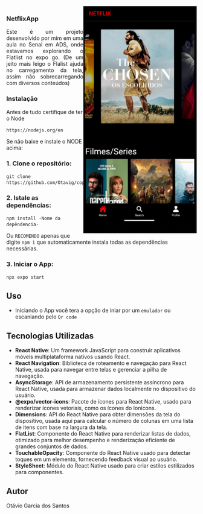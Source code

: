 
<img src="tel1.png" align="right" width="300px"/>

### NetflixApp
<p align="justify">Este é um projeto desenvolvido por mim em uma aula no Senai em ADS, onde estavamos explorando o Flatlist no expo go. (De um jeito mais leigo o Flalist ajuda no carregamento da tela, assim não sobrecarregando com diversos conteúdos) </p>

### Instalação

Antes de tudo certifique de ter o Node 
    
    https://nodejs.org/en
Se não baixe e instale o NODE acima:
    
### 1. Clone o repositório:

    git clone https://github.com/Otavig/copyNetflixApp.git

### 2. Istale as dependências: 

    npm install -Nome da depêndencia-
Ou `RECOMENDO` apenas que digite `npm i` que automaticamente instala todas as dependências necessárias.

### 3. Iniciar o App:

    npx expo start
  
## Uso

- Iniciando o App você tera a opção de iniar por um `emulador` ou escaniando pelo `Qr code`

## Tecnologias Utilizadas
- **React Native**: Um framework JavaScript para construir aplicativos móveis multiplataforma nativos usando React.
- **React Navigation**: Biblioteca de roteamento e navegação para React Native, usada para navegar entre telas e gerenciar a pilha de navegação.
- **AsyncStorage**: API de armazenamento persistente assíncrono para React Native, usada para armazenar dados localmente no dispositivo do usuário.
- **@expo/vector-icons**: Pacote de ícones para React Native, usado para renderizar ícones vetoriais, como os ícones do Ionicons.
- **Dimensions**: API do React Native para obter dimensões da tela do dispositivo, usada aqui para calcular o número de colunas em uma lista de itens com base na largura da tela.
- **FlatList**: Componente do React Native para renderizar listas de dados, otimizado para melhor desempenho e renderização eficiente de grandes conjuntos de dados.
- **TouchableOpacity**: Componente do React Native usado para detectar toques em um elemento, fornecendo feedback visual ao usuário.
- **StyleSheet**: Módulo do React Native usado para criar estilos estilizados para componentes.
  
## Autor

Otávio Garcia dos Santos
